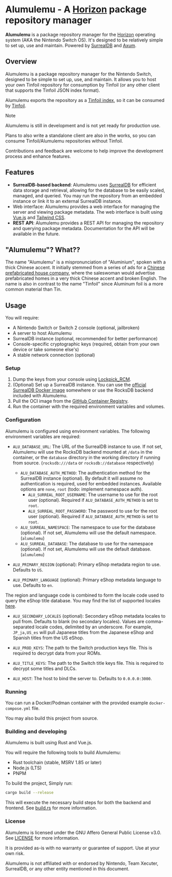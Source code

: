 # Alumulemu - A [Horizon] package repository manager

**Alumulemu** is a package repository manager for the [Horizon] operating system (AKA the Nintendo Switch OS). It's designed to be relatively simple to set up, use and maintain. Powered by [SurrealDB](https://surrealdb.com/) and [Axum](https://github.com/tokio-rs/axum).

## Overview

Alumulemu is a package repository manager for the Nintendo Switch, designed to be simple to set up, use, and maintain. It allows you to host your own Tinfoil repository for consumption by Tinfoil (or any other client that supports the Tinfoil JSON index format).

Alumulemu exports the repository as a [Tinfoil index](https://blawar.github.io/tinfoil/custom_index), so it can be consumed by [Tinfoil](https://tinfoil.io/).

> [!NOTE]
> Alumulemu is still in development and is not yet ready for production use.
>
> Plans to also write a standalone client are also in the works, so you can consume Tinfoil/Alumulemu repositories without Tinfoil.
>
> Contributions and feedback are welcome to help improve the development process and enhance features.

## Features

- **SurrealDB-based backend**: Alumulemu uses [SurrealDB](https://surrealdb.com/) for efficient data storage and retrieval, allowing for the database to be easily scaled, managed, and queried. You may run the repository from an embedded instance or link it to an external SurrealDB instance.
- Web interface: Alumulemu provides a web interface for managing the server and viewing package metadata. The web interface is built using [Vue.js](https://vuejs.org/) and [Tailwind CSS](https://tailwindcss.com/).
- **REST API**: Alumulemu provides a REST API for managing the repository and querying package metadata. Documentation for the API will be available in the future.

## "Alumulemu"? What??

The name "Alumulemu" is a mispronunciation of "Aluminium", spoken with a thick Chinese accent. It initially stemmed from a series of ads for a [Chinese
prefabricated house company](https://www.etonghouse.com/), where the saleswoman would advertise prefabricated homes in a very thick Chinese accent and broken English. The name is also in contrast to the name "Tinfoil" since Aluminum foil is a more common material than Tin.

[Horizon]: https://en.wikipedia.org/wiki/Nintendo_Switch_system_software

## Usage

You will require:

- A Nintendo Switch or Switch 2 console (optional, jailbroken)
- A server to host Alumulemu
- SurrealDB instance (optional, recommended for better performance)
- Console-specific cryptographic keys (required, obtain from your own device or take someone else's)
- A stable network connection (optional)

### Setup

1. Dump the keys from your console using [Lockpick_RCM](https://github.com/saneki/Lockpick_RCM).
2. (Optional) Set up a SurrealDB instance. You can use the [official SurrealDB Docker image](https://hub.docker.com/r/surrealdb/surrealdb) somewhere or use the RocksDB backend included with Alumulemu.
3. Pull the OCI image from the [GitHub Container Registry](https://github.com/RyouVC/alumulemu/packages/).
4. Run the container with the required environment variables and volumes.

### Configuration

Alumulemu is configured using environment variables. The following environment variables are required:

- `ALU_DATABASE_URL`: The URL of the SurrealDB instance to use. If not set, Alumulemu will use the RocksDB backend mounted at `/data` in the container, or the `database` directory in the working directory if running from source. (`rocksdb:///data` or `rocksdb://database` respectively)
  - `ALU_DATABASE_AUTH_METHOD`: The authentication method for the SurrealDB instance (optional). By default it will assume no authentication is required, used for embedded instances. Available options are `none`, `root` (todo: implement namespace auth).
    - `ALU_SURREAL_ROOT_USERNAME`: The username to use for the root user (optional). Required if `ALU_DATABASE_AUTH_METHOD` is set to `root`.
    - `ALU_SURREAL_ROOT_PASSWORD`: The password to use for the root user (optional). Required if `ALU_DATABASE_AUTH_METHOD` is set to `root`.
  - `ALU_SURREAL_NAMESPACE`: The namespace to use for the database (optional). If not set, Alumulemu will use the default namespace. (`alumulemu`)
  - `ALU_SURREAL_DATABASE`: The database to use for the namespace (optional). If not set, Alumulemu will use the default database. (`alumulemu`)

- `ALU_PRIMARY_REGION` (optional): Primary eShop metadata region to use. Defaults to `US`.
- `ALU_PRIMARY_LANGUAGE` (optional): Primary eShop metadata language to use. Defaults to `en`.

The region and language code is combined to form the locale code used to query the eShop title database. You may find the list of supported locales [here](https://github.com/blawar/titledb/blob/master/languages.json).

- `ALU_SECONDARY_LOCALES` (optional): Secondary eShop metadata locales to pull from. Defaults to blank (no secondary locales). Values are comma-separated locale codes, delimited by an underscore. For example, `JP_ja,US_es` will pull Japanese titles from the Japanese eShop and Spanish titles from the US eShop.

- `ALU_PROD_KEYS`: The path to the Switch production keys file. This is required to decrypt data from your ROMs.
- `ALU_TITLE_KEYS`: The path to the Switch title keys file. This is required to decrypt some titles and DLCs.

- `ALU_HOST`: The host to bind the server to. Defaults to `0.0.0.0:3000`.

### Running

You can run a Docker/Podman container with the provided example `docker-compose.yml` file.

You may also build this project from source.

### Building and developing

Alumulemu is built using Rust and Vue.js.

You will require the following tools to build Alumulemu:

- Rust toolchain (stable, MSRV 1.85 or later)
- Node.js (LTS)
- PNPM

To build the project, Simply run:

```sh
cargo build --release
```

This will execute the necessary build steps for both the backend and frontend. See [build.rs](build.rs) for more information.

### License

Alumulemu is licensed under the GNU Affero General Public License v3.0. See [LICENSE](LICENSE) for more information.

It is provided as-is with no warranty or guarantee of support. Use at your own risk.

Alumulemu is not affiliated with or endorsed by Nintendo, Team Xecuter, SurrealDB, or any other entity mentioned in this document.
